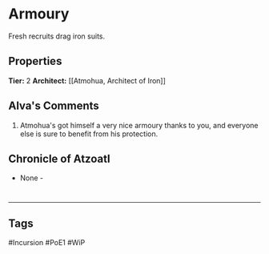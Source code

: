 # Armoury
Fresh recruits drag iron suits.

## Properties
**Tier:** 2
**Architect:** [[Atmohua, Architect of Iron]]

## Alva's Comments
1. Atmohua's got himself a very nice armoury thanks to you, and everyone else is sure to benefit from his protection.

## Chronicle of Atzoatl
- None -

#
---
## Tags
#Incursion
#PoE1
#WiP

